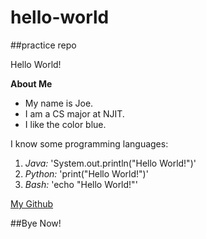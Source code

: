 # hello-world
##practice repo

Hello World!

**About Me**

- My name is Joe.
- I am a CS major at NJIT.
- I like the color blue.

I know some programming languages: 
1. *Java:* 'System.out.println("Hello World!")'
2. *Python:* 'print("Hello World!")'
3. *Bash:* 'echo "Hello World!"'

[My Github](https://github.com/josephjanssen)

##Bye Now!
